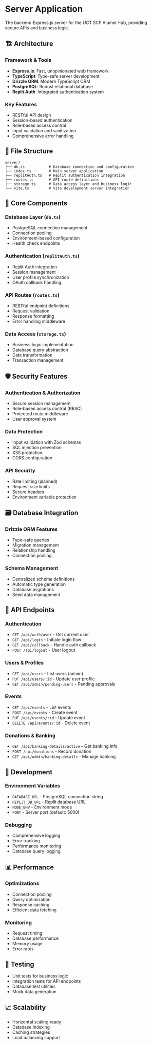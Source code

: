 # Server Application

The backend Express.js server for the UCT SCF Alumni Hub, providing secure APIs and business logic.

## 🏗 Architecture

### Framework & Tools
- **Express.js**: Fast, unopinionated web framework
- **TypeScript**: Type-safe server development
- **Drizzle ORM**: Modern TypeScript ORM
- **PostgreSQL**: Robust relational database
- **Replit Auth**: Integrated authentication system

### Key Features
- RESTful API design
- Session-based authentication
- Role-based access control
- Input validation and sanitization
- Comprehensive error handling

## 📁 File Structure

```
server/
├── db.ts           # Database connection and configuration
├── index.ts        # Main server application
├── replitAuth.ts   # Replit authentication integration
├── routes.ts       # API route definitions
├── storage.ts      # Data access layer and business logic
└── vite.ts         # Vite development server integration
```

## 🔧 Core Components

### Database Layer (`db.ts`)
- PostgreSQL connection management
- Connection pooling
- Environment-based configuration
- Health check endpoints

### Authentication (`replitAuth.ts`)
- Replit Auth integration
- Session management
- User profile synchronization
- OAuth callback handling

### API Routes (`routes.ts`)
- RESTful endpoint definitions
- Request validation
- Response formatting
- Error handling middleware

### Data Access (`storage.ts`)
- Business logic implementation
- Database query abstraction
- Data transformation
- Transaction management

## 🛡 Security Features

### Authentication & Authorization
- Secure session management
- Role-based access control (RBAC)
- Protected route middleware
- User approval system

### Data Protection
- Input validation with Zod schemas
- SQL injection prevention
- XSS protection
- CORS configuration

### API Security
- Rate limiting (planned)
- Request size limits
- Secure headers
- Environment variable protection

## 🗃 Database Integration

### Drizzle ORM Features
- Type-safe queries
- Migration management
- Relationship handling
- Connection pooling

### Schema Management
- Centralized schema definitions
- Automatic type generation
- Database migrations
- Seed data management

## 🚀 API Endpoints

### Authentication
- `GET /api/auth/user` - Get current user
- `GET /api/login` - Initiate login flow
- `GET /api/callback` - Handle auth callback
- `POST /api/logout` - User logout

### Users & Profiles
- `GET /api/users` - List users (admin)
- `PUT /api/users/:id` - Update user profile
- `GET /api/admin/pending-users` - Pending approvals

### Events
- `GET /api/events` - List events
- `POST /api/events` - Create event
- `PUT /api/events/:id` - Update event
- `DELETE /api/events/:id` - Delete event

### Donations & Banking
- `GET /api/banking-details/active` - Get banking info
- `POST /api/donations` - Record donation
- `GET /api/admin/banking-details` - Manage banking

## 🔧 Development

### Environment Variables
- `DATABASE_URL` - PostgreSQL connection string
- `REPLIT_DB_URL` - Replit database URL
- `NODE_ENV` - Environment mode
- `PORT` - Server port (default: 5000)

### Debugging
- Comprehensive logging
- Error tracking
- Performance monitoring
- Database query logging

## 📊 Performance

### Optimizations
- Connection pooling
- Query optimization
- Response caching
- Efficient data fetching

### Monitoring
- Request timing
- Database performance
- Memory usage
- Error rates

## 🧪 Testing

- Unit tests for business logic
- Integration tests for API endpoints
- Database test utilities
- Mock data generation

## 📈 Scalability

- Horizontal scaling ready
- Database indexing
- Caching strategies
- Load balancing support